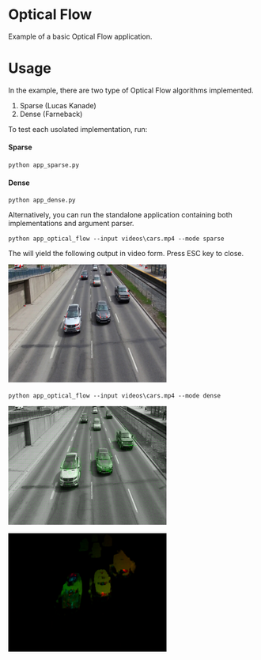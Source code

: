 # Optical Flow
Example of a basic Optical Flow application.


Usage
====

In the example, there are two type of Optical Flow algorithms implemented. 

1. Sparse (Lucas Kanade)
2. Dense (Farneback)

To test each usolated implementation, run:

#### Sparse
```
python app_sparse.py
```

#### Dense
```
python app_dense.py
```

Alternatively, you can run the standalone application containing both implementations and argument parser. 

```
python app_optical_flow --input videos\cars.mp4 --mode sparse
```

The will yield the following output in video form. Press ESC key to close.

<a href="https://raw.githubusercontent.com/valbertoenoc/optical_flow/images/sparse.png"><img src="https://github.com/valbertoenoc/optical_flow/blob/master/images/sparse.png" width=320></a>


```
python app_optical_flow --input videos\cars.mp4 --mode dense
```

<a href="https://raw.githubusercontent.com/valbertoenoc/optical_flow/images/dense_flowgrid.png"><img src="https://github.com/valbertoenoc/optical_flow/blob/master/images/dense_flowgrid.png" width=320></a>

<a href="https://raw.githubusercontent.com/valbertoenoc/optical_flow/images/dense_colorcoded.png"><img src="https://github.com/valbertoenoc/optical_flow/blob/master/images/dense_colorcoded.png" width=320></a>

